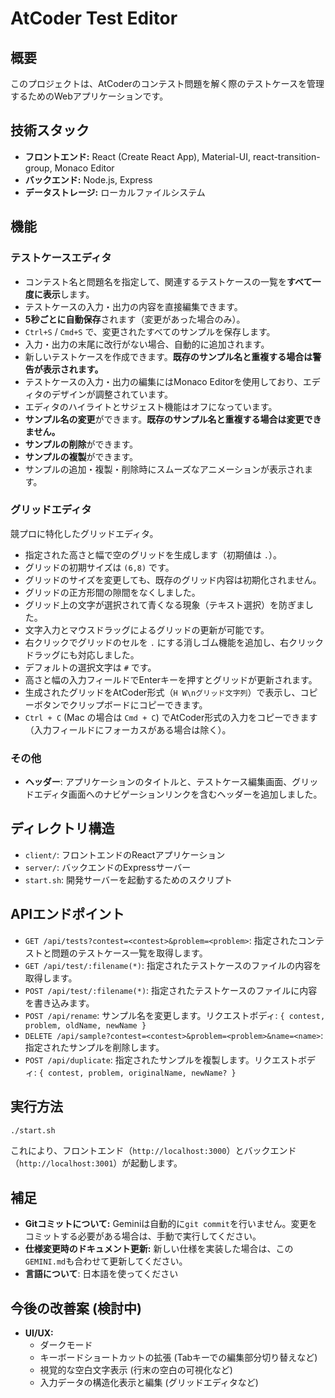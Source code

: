 # AtCoder Test Editor

## 概要

このプロジェクトは、AtCoderのコンテスト問題を解く際のテストケースを管理するためのWebアプリケーションです。

## 技術スタック

*   **フロントエンド:** React (Create React App), Material-UI, react-transition-group, Monaco Editor
*   **バックエンド:** Node.js, Express
*   **データストレージ:** ローカルファイルシステム

## 機能

### テストケースエディタ

*   コンテスト名と問題名を指定して、関連するテストケースの一覧を**すべて一度に表示**します。
*   テストケースの入力・出力の内容を直接編集できます。
*   **5秒ごとに自動保存**されます（変更があった場合のみ）。
*   `Ctrl+S` / `Cmd+S` で、変更されたすべてのサンプルを保存します。
*   入力・出力の末尾に改行がない場合、自動的に追加されます。
*   新しいテストケースを作成できます。**既存のサンプル名と重複する場合は警告が表示されます。**
*   テストケースの入力・出力の編集にはMonaco Editorを使用しており、エディタのデザインが調整されています。
*   エディタのハイライトとサジェスト機能はオフになっています。
*   **サンプル名の変更**ができます。**既存のサンプル名と重複する場合は変更できません。**
*   **サンプルの削除**ができます。
*   **サンプルの複製**ができます。
*   サンプルの追加・複製・削除時にスムーズなアニメーションが表示されます。

### グリッドエディタ
競プロに特化したグリッドエディタ。

*   指定された高さと幅で空のグリッドを生成します（初期値は `.`）。
*   グリッドの初期サイズは `(6,8)` です。
*   グリッドのサイズを変更しても、既存のグリッド内容は初期化されません。
*   グリッドの正方形間の隙間をなくしました。
*   グリッド上の文字が選択されて青くなる現象（テキスト選択）を防ぎました。
*   文字入力とマウスドラッグによるグリッドの更新が可能です。
*   右クリックでグリッドのセルを `.` にする消しゴム機能を追加し、右クリックドラッグにも対応しました。
*   デフォルトの選択文字は `#` です。
*   高さと幅の入力フィールドでEnterキーを押すとグリッドが更新されます。
*   生成されたグリッドをAtCoder形式（`H W\nグリッド文字列`）で表示し、コピーボタンでクリップボードにコピーできます。
*   `Ctrl + C` (Mac の場合は `Cmd + C`) でAtCoder形式の入力をコピーできます（入力フィールドにフォーカスがある場合は除く）。

### その他

*   **ヘッダー**: アプリケーションのタイトルと、テストケース編集画面、グリッドエディタ画面へのナビゲーションリンクを含むヘッダーを追加しました。

## ディレクトリ構造

*   `client/`: フロントエンドのReactアプリケーション
*   `server/`: バックエンドのExpressサーバー
*   `start.sh`: 開発サーバーを起動するためのスクリプト

## APIエンドポイント

*   `GET /api/tests?contest=<contest>&problem=<problem>`: 指定されたコンテストと問題のテストケース一覧を取得します。
*   `GET /api/test/:filename(*)`: 指定されたテストケースのファイルの内容を取得します。
*   `POST /api/test/:filename(*)`: 指定されたテストケースのファイルに内容を書き込みます。
*   `POST /api/rename`: サンプル名を変更します。リクエストボディ: `{ contest, problem, oldName, newName }`
*   `DELETE /api/sample?contest=<contest>&problem=<problem>&name=<name>`: 指定されたサンプルを削除します。
*   `POST /api/duplicate`: 指定されたサンプルを複製します。リクエストボディ: `{ contest, problem, originalName, newName? }`

## 実行方法

```bash
./start.sh
```

これにより、フロントエンド（`http://localhost:3000`）とバックエンド（`http://localhost:3001`）が起動します。

## 補足

*   **Gitコミットについて:** Geminiは自動的に`git commit`を行いません。変更をコミットする必要がある場合は、手動で実行してください。
*   **仕様変更時のドキュメント更新:** 新しい仕様を実装した場合は、この`GEMINI.md`も合わせて更新してください。
*   **言語について**: 日本語を使ってください

## 今後の改善案 (検討中)

*   **UI/UX:**
    *   ダークモード
    *   キーボードショートカットの拡張 (Tabキーでの編集部分切り替えなど)
    *   視覚的な空白文字表示 (行末の空白の可視化など)
    *   入力データの構造化表示と編集 (グリッドエディタなど)
